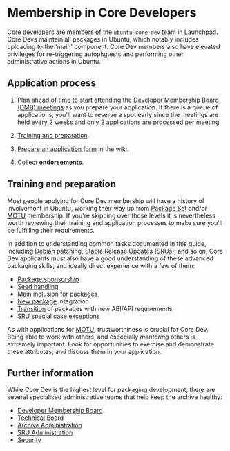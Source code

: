 # Membership in Core Developers

[Core developers](https://wiki.ubuntu.com/UbuntuDevelopers#CoreDev) are members
of the `ubuntu-core-dev` team in Launchpad. Core Devs maintain all packages in
Ubuntu, which notably includes uploading to the 'main' component. Core Dev
members also have elevated privileges for re-triggering autopkgtests and
performing other administrative actions in Ubuntu.

## Application process

1. Plan ahead of time to start attending the
   [Developer Membership Board (DMB) meetings](https://wiki.ubuntu.com/DeveloperMembershipBoard/Agenda)
   as you prepare your application. If there is a queue of applications, you'll
   want to reserve a spot early since the meetings are held every 2 weeks and
   only 2 applications are processed per meeting.

1. [Training and preparation](#training-and-preparation).

1. [Prepare an application form](https://wiki.ubuntu.com/DeveloperMembershipBoard/ApplicationProcess)
    in the wiki.

1. Collect **endorsements**.


## Training and preparation

Most people applying for Core Dev membership will have a history of involvement
in Ubuntu, working their way up from [Package Set](MembershipInPackageSet.md)
and/or [MOTU](MembershipInMOTU.md) membership. If you're skipping over those
levels it is nevertheless worth reviewing their training and application
processes to make sure you'll be fulfilling their requirements.

In addition to understanding common tasks documented in this guide, including
[Debian patching](DebianPatch.md),
[Stable Release Updates (SRUs)](PackageFixing.md),
and so on, Core Dev applicants must also have a good understanding of these
advanced packaging skills, and ideally direct experience with a few of them:

* [Package sponsorship](https://wiki.ubuntu.com/MOTU/Sponsorship/SponsorsQueue)
* [Seed handling](https://wiki.ubuntu.com/SeedManagement)
* [Main inclusion](MainInclusion.md) for packages
* [New package](https://wiki.ubuntu.com/UbuntuDevelopment/NewPackages) integration
* [Transition](Transitions.md) of packages with new ABI/API requirements
* [SRU special case exceptions](https://documentation.ubuntu.com/sru/en/latest/reference/package-specific/)

As with applications for [MOTU](MembershipInMOTU.md), trustworthiness is
crucial for Core Dev. Being able to work with others, and especially
*mentoring* others is extremely important. Look for opportunities to exercise
and demonstrate these attributes, and discuss them in your application.

## Further information

While Core Dev is the highest level for packaging development, there are
several specialised administrative teams that help keep the archive healthy:

* [Developer Membership Board](https://wiki.ubuntu.com/DeveloperMembershipBoard)
* [Technical Board](https://wiki.ubuntu.com/TechnicalBoard)
* [Archive Administration](https://wiki.ubuntu.com/ArchiveAdministration)
* [SRU Administration](https://wiki.ubuntu.com/UbuntuDevelopers#SRUDevelopers)
* [Security](https://wiki.ubuntu.com/SecurityTeam)
